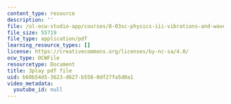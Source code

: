 ```yaml
---
content_type: resource
description: ''
file: /ol-ocw-studio-app/courses/8-03sc-physics-iii-vibrations-and-waves-fall-2016/b60b54d53623d627b5580df27fa5d0a1_4ysFC9vd3GE.pdf
file_size: 55719
file_type: application/pdf
learning_resource_types: []
license: https://creativecommons.org/licenses/by-nc-sa/4.0/
ocw_type: OCWFile
resourcetype: Document
title: 3play pdf file
uid: b60b54d5-3623-d627-b558-0df27fa5d0a1
video_metadata:
  youtube_id: null
---
```

